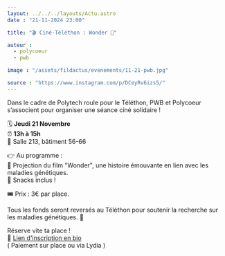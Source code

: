 ```yaml
---
layout: ../../../layouts/Actu.astro
date : "21-11-2024 23:00"

title: "🎬 Ciné-Téléthon : Wonder 🌟"

auteur :
  - polycoeur
  - pwb

image : "/assets/fildactus/evenements/11-21-pwb.jpg"

source : "https://www.instagram.com/p/DCeyRv6izs5/"
---
```


Dans le cadre de Polytech roule pour le Téléthon, PWB et Polycoeur s’associent pour organiser une séance ciné solidaire !

🗓 __Jeudi 21 Novembre__  
⏰ __13h à 15h__  
📍 Salle 213, bâtiment 56-66

👉 Au programme :  
🎥 Projection du film "Wonder", une histoire émouvante en lien avec les maladies génétiques.  
🍿 Snacks inclus !

🎟 Prix : 3€ par place.

Tous les fonds seront reversés au Téléthon pour soutenir la recherche sur les maladies génétiques. 💛

Réserve vite ta place !  
🔗 [Lien d'inscription en bio](https://docs.google.com/forms/d/e/1FAIpQLSef6uBncLEMWV4jA-hYPyVNxwnpUoLYT7SV1IeydPImCMfqZw/viewform)  
( Paiement sur place ou via Lydia )